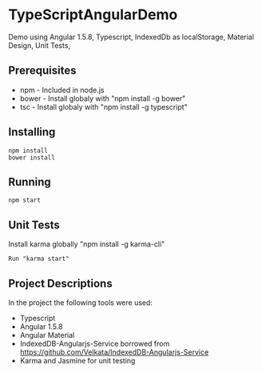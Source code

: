 # TypeScriptAngularDemo
Demo using Angular 1.5.8, Typescript, IndexedDb as localStorage, Material Design, Unit Tests, 

## Prerequisites

* npm - Included in node.js
* bower - Install globaly with "npm install -g bower"
* tsc  - Install globaly with "npm install -g typescript"


## Installing

    npm install
    bower install


## Running

    npm start

## Unit Tests

Install karma globally "npm install -g karma-cli"

    Run "karma start"

## Project Descriptions

In the project the following tools were used:

* Typescript
* Angular 1.5.8
* Angular Material
* IndexedDB-Angularjs-Service borrowed from https://github.com/Velkata/IndexedDB-Angularjs-Service
* Karma and Jasmine for unit testing
 
